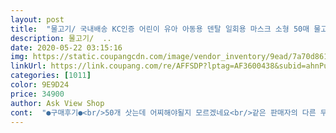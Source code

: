 ```yaml
---
layout: post 
title:  "물고기/ 국내배송 KC인증 어린이 유아 아동용 덴탈 일회용 마스크 소형 50매 물고기, 50매입" 
description: 물고기/  ..
date: 2020-05-22 03:15:16 
img: https://static.coupangcdn.com/image/vendor_inventory/9ead/7a70d8619ae047359a1b3b6ce44544f8da1d95fa89a50e2104b84099b522.jpg 
linkUrl: https://link.coupang.com/re/AFFSDP?lptag=AF3600438&subid=ahnPublicAsk&pageKey=1565065853&itemId=2676136698&vendorItemId=70666680211&traceid=V0-113-2f8d087406246ba5 
categories: [1011] 
color: 9E9D24 
price: 34900 
author: Ask View Shop 
cont:  "●구매후기●<br/>50개 삿는데 어찌해야될지 모르겠네요<br/>같은 판매자의 다른 무늬 마스크는 냄새가 없어서 무늬만 다른것으로 재구매했는데 이번 물고기 모양은 약간 냄새가있어요ㅜㅜ 그리고 마스크 안쪽면에 규격 스티커 붙여있어서 조심스럽게 떼어도 안쪽 부직포 찣어져서 결국 1매는 버리게됐어요ㅜㅜ 마스크 한장도 소중한데말이죠ㅜㅜ<br/>도톰하긴한데... <br/><br/>반품도 못하고 ㅠㅠ<br/>싫어하네요ㅜㅜ<br/>싸지않은 가격이었는데... <br/><br/>아이가 숨쉴때마다 안쪽  부직포면이 코를 막는다고<br/>안쓸수도없고 쓰자니 아이가 힘들어하고ㅜㅜ<br/>좀 통기성문제가 있는듯해요 .<br/>.<br/><br/>좀더큰아이는 숨쉴때 딸려와 입에 닿인다고해요<br/>하얀 덴탈마스크는 잘만 쓰고다녔는데... <br/> 아쉽네요<br/>한아이는 답답하다고 하고<br/>" 
---
```

